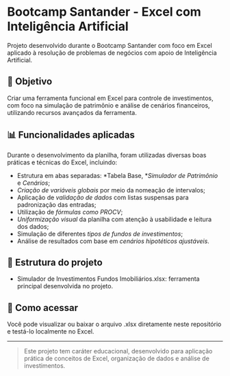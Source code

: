 # Bootcamp Santander - Excel com Inteligência Artificial

Projeto desenvolvido durante o Bootcamp Santander com foco em Excel aplicado à resolução de problemas de negócios com apoio de Inteligência Artificial.

## 🎯 Objetivo

Criar uma ferramenta funcional em Excel para controle de investimentos, com foco na simulação de patrimônio e análise de cenários financeiros, utilizando recursos avançados da ferramenta.

## 📊 Funcionalidades aplicadas

Durante o desenvolvimento da planilha, foram utilizadas diversas boas práticas e técnicas do Excel, incluindo:

- Estrutura em abas separadas: *Tabela Base, **Simulador de Patrimônio* e *Cenários*;
- *Criação de variáveis globais* por meio da nomeação de intervalos;
- Aplicação de *validação de dados* com listas suspensas para padronização das entradas;
- Utilização de *fórmulas como PROCV*;
- *Uniformização visual* da planilha com atenção à usabilidade e leitura dos dados;
- Simulação de diferentes *tipos de fundos de investimentos*;
- Análise de resultados com base em *cenários hipotéticos ajustáveis*.

## 📁 Estrutura do projeto

- Simulador de Investimentos Fundos Imobiliários.xlsx: ferramenta principal desenvolvida no projeto.

## 👀 Como acessar

Você pode visualizar ou baixar o arquivo .xlsx diretamente neste repositório e testá-lo localmente no Excel.

---

> Este projeto tem caráter educacional, desenvolvido para aplicação prática de conceitos de Excel, organização de dados e análise de investimentos.
